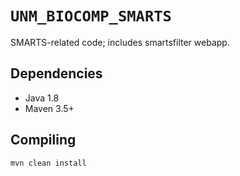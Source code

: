 # `UNM_BIOCOMP_SMARTS`

SMARTS-related code; includes smartsfilter webapp.

## Dependencies

* Java 1.8
* Maven 3.5+

## Compiling

```
mvn clean install
```
